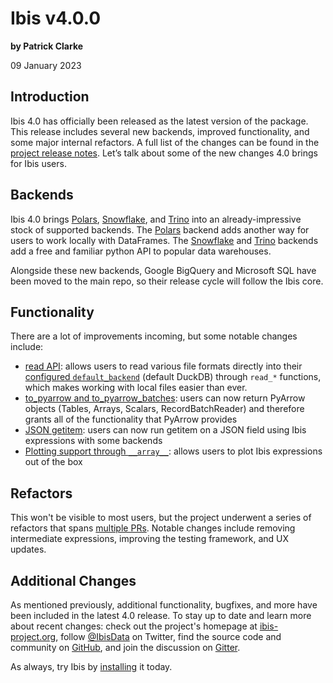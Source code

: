 # Ibis v4.0.0

**by Patrick Clarke**

09 January 2023

## Introduction

Ibis 4.0 has officially been released as the latest version of the package.
This release includes several new backends, improved functionality, and some major internal refactors.
A full list of the changes can be found in the [project release notes](../release_notes.md).
Let’s talk about some of the new changes 4.0 brings for Ibis users.

## Backends

Ibis 4.0 brings [Polars](https://ibis-project.org/docs/4.0.0/backends/Polars/), [Snowflake](https://ibis-project.org/docs/4.0.0/backends/Snowflake/), and [Trino](https://ibis-project.org/docs/4.0.0/backends/Trino/) into an already-impressive stock of supported backends.
The [Polars](https://www.pola.rs/) backend adds another way for users to work locally with DataFrames.
The [Snowflake](https://www.snowflake.com/en/) and [Trino](https://trino.io/) backends add a free and familiar python API to popular data warehouses.

Alongside these new backends, Google BigQuery and Microsoft SQL have been moved to the main repo, so their release cycle will follow the Ibis core.

## Functionality

There are a lot of improvements incoming, but some notable changes include:

- [read API](https://github.com/ibis-project/ibis/pull/5005): allows users to read various file formats directly into their [configured `default_backend`](https://ibis-project.org/docs/dev/api/config/?h=default#ibis.config.Options) (default DuckDB) through `read_*` functions, which makes working with local files easier than ever.
- [to_pyarrow and to_pyarrow_batches](https://github.com/ibis-project/ibis/pull/4454#issuecomment-1262640204): users can now return PyArrow objects (Tables, Arrays, Scalars, RecordBatchReader) and therefore grants all of the functionality that PyArrow provides
- [JSON getitem](https://github.com/ibis-project/ibis/pull/4525): users can now run getitem on a JSON field using Ibis expressions with some backends
- [Plotting support through `__array__`](https://github.com/ibis-project/ibis/pull/4547): allows users to plot Ibis expressions out of the box

## Refactors

This won't be visible to most users, but the project underwent a series of refactors that spans [multiple PRs](https://github.com/ibis-project/ibis/pulls?q=is%3Apr+is%3Amerged+%22refactor%3A%22+milestone%3A4.0.0).
Notable changes include removing intermediate expressions, improving the testing framework, and UX updates.

## Additional Changes

As mentioned previously, additional functionality, bugfixes, and more have been included in the latest 4.0 release.
To stay up to date and learn more about recent changes: check out the project's homepage at [ibis-project.org](https://ibis-project.org/docs/latest/), follow [@IbisData](https://twitter.com/IbisData) on Twitter, find the source code and community on [GitHub](https://github.com/ibis-project/ibis), and join the discussion on [Gitter](https://gitter.im/ibis-dev/Lobby).

As always, try Ibis by [installing](https://ibis-project.org/docs/latest/install/) it today.
